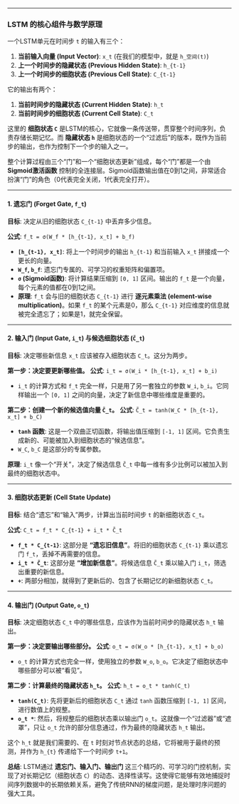 
---

### LSTM 的核心组件与数学原理

一个LSTM单元在时间步 `t` 的输入有三个：
1.  **当前输入向量 (Input Vector)**: `x_t` (在我们的模型中，就是 `h_空间(t)`)
2.  **上一个时间步的隐藏状态 (Previous Hidden State)**: `h_{t-1}`
3.  **上一个时间步的细胞状态 (Previous Cell State)**: `C_{t-1}`

它的输出有两个：
1.  **当前时间步的隐藏状态 (Current Hidden State)**: `h_t`
2.  **当前时间步的细胞状态 (Current Cell State)**: `C_t`

这里的 **细胞状态 `C`** 是LSTM的核心，它就像一条传送带，贯穿整个时间序列，负责存储长期记忆。而 **隐藏状态 `h`** 是细胞状态的一个“过滤后”的版本，既作为当前步的输出，也作为控制下一个步的输入之一。

整个计算过程由三个“门”和一个“细胞状态更新”组成，每个“门”都是一个由 **Sigmoid激活函数** 控制的全连接层。Sigmoid函数输出值在0到1之间，非常适合扮演“门”的角色（0代表完全关闭，1代表完全打开）。

---

#### 1. 遗忘门 (Forget Gate, `f_t`)

**目标**: 决定从旧的细胞状态 `C_{t-1}` 中丢弃多少信息。

**公式**:
`f_t = σ(W_f * [h_{t-1}, x_t] + b_f)`

*   **`[h_{t-1}, x_t]`**: 将上一个时间步的输出 `h_{t-1}` 和当前输入 `x_t` 拼接成一个更长的向量。
*   **`W_f`, `b_f`**: 遗忘门专属的、可学习的权重矩阵和偏置项。
*   **`σ` (Sigmoid函数)**: 将计算结果压缩到 `[0, 1]` 区间。输出的 `f_t` 是一个向量，每个元素的值都在0到1之间。
*   **原理**: `f_t` 会与旧的细胞状态 `C_{t-1}` 进行 **逐元素乘法 (element-wise multiplication)**。如果 `f_t` 的某个元素是0，那么 `C_{t-1}` 对应维度的信息就被完全遗忘了；如果是1，就完全保留。

---

#### 2. 输入门 (Input Gate, `i_t`) 与候选细胞状态 (`C̃_t`)

**目标**: 决定哪些新信息 `x_t` 应该被存入细胞状态 `C_t`。这分为两步。

**第一步：决定要更新哪些值。**
**公式**:
`i_t = σ(W_i * [h_{t-1}, x_t] + b_i)`

*   `i_t` 的计算方式和 `f_t` 完全一样，只是用了另一套独立的参数 `W_i`, `b_i`。它同样输出一个 `[0, 1]` 之间的向量，决定了新信息中哪些维度是重要的。

**第二步：创建一个新的候选值向量 `C̃_t`。**
**公式**:
`C̃_t = tanh(W_C * [h_{t-1}, x_t] + b_C)`

*   **`tanh` 函数**: 这是一个双曲正切函数，将输出值压缩到 `[-1, 1]` 区间。它负责生成新的、可能被加入到细胞状态的“候选信息”。
*   `W_C`, `b_C` 是这部分的专属参数。

**原理**: `i_t` 像一个“开关”，决定了候选信息 `C̃_t` 中每一维有多少比例可以被加入到最终的细胞状态中。

---

#### 3. 细胞状态更新 (Cell State Update)

**目标**: 结合“遗忘”和“输入”两步，计算出当前时间步 `t` 的新细胞状态 `C_t`。

**公式**:
`C_t = f_t * C_{t-1} + i_t * C̃_t`

*   **`f_t * C_{t-1}`**: 这部分是 **“遗忘旧信息”**。将旧的细胞状态 `C_{t-1}` 乘以遗忘门 `f_t`，丢掉不再需要的信息。
*   **`i_t * C̃_t`**: 这部分是 **“增加新信息”**。将候选信息 `C̃_t` 乘以输入门 `i_t`，筛选出重要的新信息。
*   **`+`**: 两部分相加，就得到了更新后的、包含了长期记忆的新细胞状态 `C_t`。

---

#### 4. 输出门 (Output Gate, `o_t`)

**目标**: 决定细胞状态 `C_t` 中的哪些信息，应该作为当前时间步的隐藏状态 `h_t` 输出。

**第一步：决定要输出哪些部分。**
**公式**:
`o_t = σ(W_o * [h_{t-1}, x_t] + b_o)`

*   `o_t` 的计算方式也完全一样，使用独立的参数 `W_o`, `b_o`。它决定了细胞状态中哪些部分可以被“看见”。

**第二步：计算最终的隐藏状态 `h_t`。**
**公式**:
`h_t = o_t * tanh(C_t)`

*   **`tanh(C_t)`**: 先将更新后的细胞状态 `C_t` 通过 `tanh` 函数压缩到 `[-1, 1]` 区间，进行数值上的规整。
*   **`o_t *`**: 然后，将规整后的细胞状态乘以输出门 `o_t`。这就像一个“过滤器”或“遮罩”，只让 `o_t` 允许的部分信息通过，作为最终的隐藏状态 `h_t` 输出。

这个 `h_t` 就是我们需要的、在 `t` 时刻对节点状态的总结，它将被用于最终的预测，并作为 `h_{t}` 传递给下一个时间步 `t+1`。

**总结**: LSTM通过 **遗忘门、输入门、输出门** 这三个精巧的、可学习的门控机制，实现了对长期记忆（细胞状态 `C`）的动态、选择性读写。这使得它能够有效地捕捉时间序列数据中的长期依赖关系，避免了传统RNN的梯度问题，是处理时序问题的强大工具。